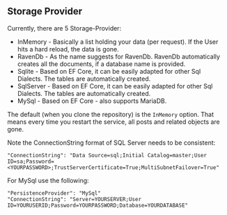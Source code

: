 ## Storage Provider

Currently, there are 5 Storage-Provider:

-   InMemory - Basically a list holding your data (per request). If the User hits a hard reload, the data is gone.
-   RavenDb - As the name suggests for RavenDb. RavenDb automatically creates all the documents, if a database name is provided.
-   Sqlite - Based on EF Core, it can be easily adapted for other Sql Dialects. The tables are automatically created.
-   SqlServer - Based on EF Core, it can be easily adapted for other Sql Dialects. The tables are automatically created.
-   MySql - Based on EF Core - also supports MariaDB.

The default (when you clone the repository) is the `InMemory` option. That means every time you restart the service, all posts and related objects are gone.

Note the ConnectionString format of SQL Server needs to be consistent:

```
"ConnectionString": "Data Source=sql;Initial Catalog=master;User ID=sa;Password=<YOURPASSWORD>;TrustServerCertificate=True;MultiSubnetFailover=True"
```

For MySql use the following:

```
"PersistenceProvider": "MySql"
"ConnectionString": "Server=YOURSERVER;User ID=YOURUSERID;Password=YOURPASSWORD;Database=YOURDATABASE"
```
